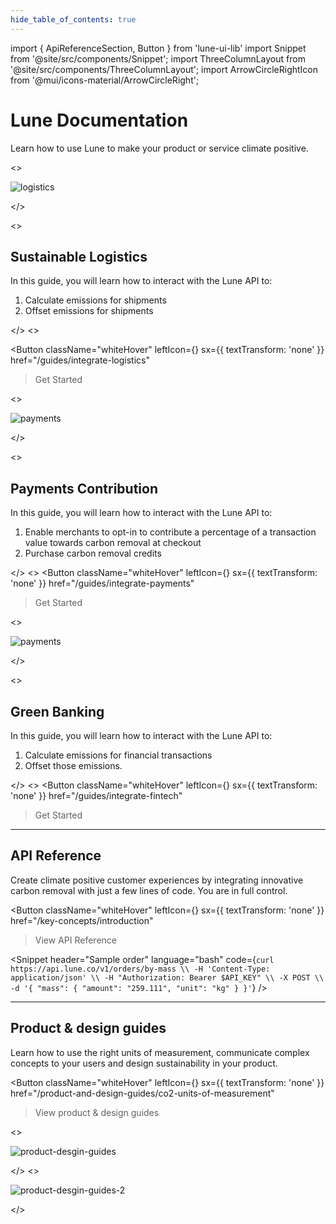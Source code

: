 ```yaml
---
hide_table_of_contents: true
---
```


import { ApiReferenceSection, Button } from 'lune-ui-lib'
import Snippet  from '@site/src/components/Snippet';
import ThreeColumnLayout from '@site/src/components/ThreeColumnLayout';
import ArrowCircleRightIcon from '@mui/icons-material/ArrowCircleRight';

# Lune Documentation


<div className="sections">

Learn how to use Lune to make your product or service climate positive.

<ThreeColumnLayout>

<!-- Column0 -->
<div>
<>

![logistics](/img/home-acmecargo.png)

</>

<div className="homeParagraphSections">
<>

## Sustainable Logistics

In this guide, you will learn how to interact with the Lune API to:

1. Calculate emissions for shipments
2. Offset emissions for shipments

</>
<>

<Button
    className="whiteHover"
    leftIcon={<ArrowCircleRightIcon />}
    sx={{ textTransform: 'none' }}
    href="/guides/integrate-logistics"
>Get Started
</Button>
</>
</div>
</div>


<!-- Column1 -->
<div>
<>

![payments](/img/home-acmepay.png)

</>

<div className="homeParagraphSections">

<>

## Payments Contribution

In this guide, you will learn how to interact with the Lune API to:

1. Enable merchants to opt-in to contribute a percentage of a transaction value towards carbon removal at checkout
2. Purchase carbon removal credits

</>
<>
<Button
    className="whiteHover"
    leftIcon={<ArrowCircleRightIcon />}
    sx={{ textTransform: 'none' }}
    href="/guides/integrate-payments"
>Get Started
</Button>
</>

</div>
</div>


<!-- Column2 -->
<div>
<>

![payments](/img/home-acmebank.png)

</>

<div className="homeParagraphSections">

<>

## Green Banking

In this guide, you will learn how to interact with the Lune API to:

1. Calculate emissions for financial transactions
2. Offset those emissions.

</>
<>
<Button
    className="whiteHover"
    leftIcon={<ArrowCircleRightIcon />}
    sx={{ textTransform: 'none' }}
    href="/guides/integrate-fintech"
>Get Started
</Button>
</>

</div>
</div>
</ThreeColumnLayout>


<hr />


<ApiReferenceSection>
<div className="homeParagraphSections">

<div>

## API Reference

</div>
<div>

Create climate positive customer experiences by integrating innovative carbon removal with just a few lines of code. You are in full control.

</div>
<div>

<Button
    className="whiteHover"
    leftIcon={<ArrowCircleRightIcon />}
    sx={{ textTransform: 'none' }}
    href="/key-concepts/introduction"
>View API Reference
</Button>

</div>
</div>

<div className="miniSections">

<Snippet
    header="Sample order"
    language="bash"
    code={`curl https://api.lune.co/v1/orders/by-mass \\
  -H 'Content-Type: application/json' \\
  -H "Authorization: Bearer $API_KEY" \\
  -X POST \\
  -d '{
  "mass": {
    "amount": "259.111",
    "unit": "kg"
  }
}'`} />

</div>

</ApiReferenceSection>

<hr />

<ApiReferenceSection>
<div className="homeParagraphSections">

<div>

## Product & design guides

</div>
<div>

Learn how to use the right units of measurement, communicate complex concepts to your users and design sustainability in your product.

</div>
<div>

<Button
    className="whiteHover"
    leftIcon={<ArrowCircleRightIcon />}
    sx={{ textTransform: 'none' }}
    href="/product-and-design-guides/co2-units-of-measurement"
>View product & design guides
</Button>

</div>
</div>

<div className="miniSections">

<>

![product-desgin-guides](/img/product-design-guides.png)

</>
<>

![product-desgin-guides-2](/img/product-design-guides-2.png)

</>

</div>

</ApiReferenceSection>

</div>
